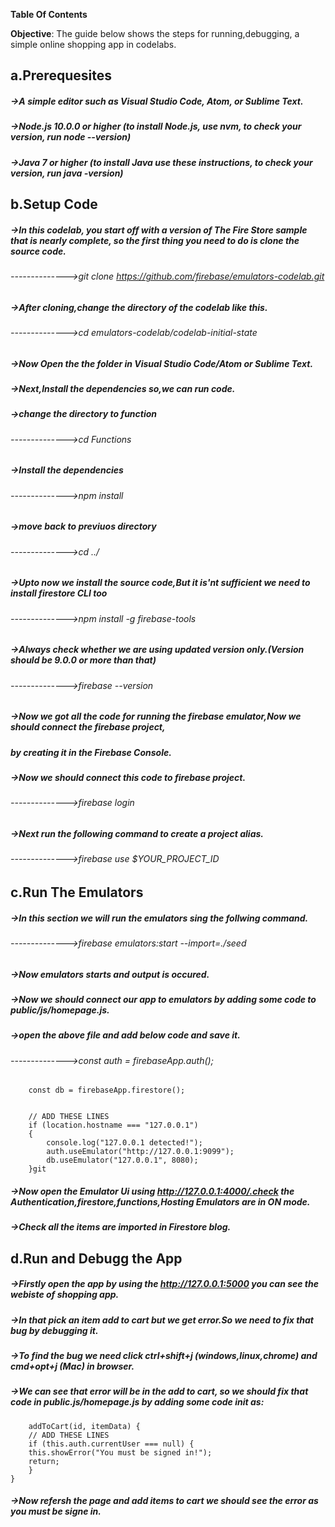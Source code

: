 
**Table Of Contents**

**Objective**: The guide below shows the steps for running,debugging, a simple online shopping app in codelabs.

## a.Prerequesites
##### ->A simple editor such as Visual Studio Code, Atom, or Sublime Text.
##### ->Node.js 10.0.0 or higher (to install Node.js, use nvm, to check your version, run node --version)
##### ->Java 7 or higher (to install Java use these instructions, to check your version, run java -version)

## b.Setup Code
##### ->In this codelab, you start off with a version of The Fire Store sample that is nearly complete, so the first thing you need to do is clone the source code.
###### -------------->git clone https://github.com/firebase/emulators-codelab.git
##### ->After cloning,change the directory of the codelab like this.
###### -------------->cd emulators-codelab/codelab-initial-state
##### ->Now Open the the folder in Visual Studio Code/Atom or Sublime Text.
##### ->Next,Install the dependencies so,we can run code.
##### ->change the directory to function
###### -------------->cd Functions
##### ->Install the dependencies 
###### -------------->npm install
##### ->move back to previuos directory
###### -------------->cd ../
##### ->Upto now we install the source code,But it is'nt sufficient we need to install firestore CLI too
###### -------------->npm install -g firebase-tools
##### ->Always check whether we are using updated version only.(Version should be 9.0.0 or more than that)
###### -------------->firebase --version
##### ->Now we got all the code for running the firebase emulator,Now we should connect the firebase project,
#####   by creating it in the Firebase Console.
##### ->Now we should connect this code to firebase project.
###### -------------->firebase login
##### ->Next run the following command to create a project alias.
###### -------------->firebase use $YOUR_PROJECT_ID
## c.Run The Emulators
##### ->In this section we will run the emulators sing the follwing command.
###### -------------->firebase emulators:start --import=./seed 
##### ->Now emulators starts and output is occured.
##### ->Now we should connect our app to emulators by adding some code to public/js/homepage.js.
##### ->open the above file and add below code and save it.
###### -------------->const auth = firebaseApp.auth();
        const db = firebaseApp.firestore();


        // ADD THESE LINES
        if (location.hostname === "127.0.0.1") 
        {
            console.log("127.0.0.1 detected!");
            auth.useEmulator("http://127.0.0.1:9099");
            db.useEmulator("127.0.0.1", 8080);
        }git 
##### ->Now open the Emulator Ui using http://127.0.0.1:4000/.check the Authentication,firestore,functions,Hosting   Emulators are in ON mode.
##### ->Check all the items are imported in Firestore blog.
## d.Run and Debugg the App
##### ->Firstly open the app by using the http://127.0.0.1:5000 you can see the webiste of shopping app.
##### ->In that pick an item add to cart but we get error.So we need to fix that bug by debugging it.
##### ->To find the bug we need click ctrl+shift+j (windows,linux,chrome) and cmd+opt+j (Mac) in browser.
##### ->We can see that error will be in the add to cart, so we should fix that code in public.js/homepage.js by adding some code init as:
        addToCart(id, itemData) {
        // ADD THESE LINES
        if (this.auth.currentUser === null) {
        this.showError("You must be signed in!");
        return;
        }
    } 
##### ->Now refersh the page and add items to cart we should see the error as you must be signe in.




